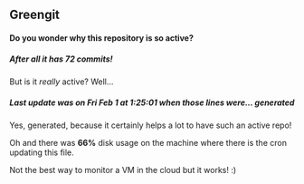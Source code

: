 ## Greengit

#### Do you wonder why this repository is so active?

##### After all it has 72 commits!

But is it *really* active? Well...

##### Last update was on Fri Feb 1 at 1:25:01 when those lines were... generated

Yes, generated, because it certainly helps a lot to have such an active repo!

Oh and there was **66%** disk usage on the machine
where there is the cron updating this file.

Not the best way to monitor a VM in the cloud but it works! :)
